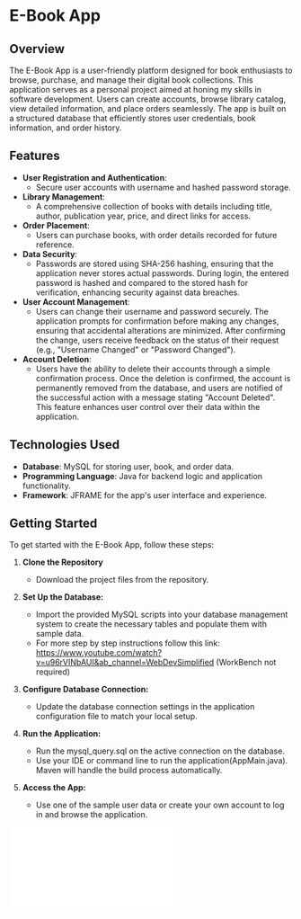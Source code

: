 # E-Book App

## Overview

The E-Book App is a user-friendly platform designed for book enthusiasts to browse, purchase, and manage their digital book collections. This application serves as a personal project aimed at honing my skills in software development. Users can create accounts, browse library catalog, view detailed information, and place orders seamlessly. The app is built on a structured database that efficiently stores user credentials, book information, and order history.

## Features

- **User Registration and Authentication**:
  - Secure user accounts with username and hashed password storage.
- **Library Management**:
  - A comprehensive collection of books with details including title, author, publication year, price, and direct links for access.
- **Order Placement**:
  - Users can purchase books, with order details recorded for future reference.
- **Data Security**:
  - Passwords are stored using SHA-256 hashing, ensuring that the application never stores actual passwords. During login, the entered password is hashed and compared to the stored hash for verification, enhancing security against data breaches.
- **User Account Management**:
  - Users can change their username and password securely. The application prompts for confirmation before making any changes, ensuring that accidental alterations are minimized. After confirming the change, users receive feedback on the status of their request (e.g., "Username Changed" or "Password Changed").
- **Account Deletion**:
  - Users have the ability to delete their accounts through a simple confirmation process. Once the deletion is confirmed, the account is permanently removed from the database, and users are notified of the successful action with a message stating "Account Deleted". This feature enhances user control over their data within the application.

## Technologies Used

- **Database**: MySQL for storing user, book, and order data.
- **Programming Language**: Java for backend logic and application functionality.
- **Framework**: JFRAME for the app's user interface and experience.

## Getting Started

To get started with the E-Book App, follow these steps:

1. **Clone the Repository**

   - Download the project files from the repository.

2. **Set Up the Database:**

   - Import the provided MySQL scripts into your database management system to create the necessary tables and populate them with sample data.
   - For more step by step instructions follow this link: https://www.youtube.com/watch?v=u96rVINbAUI&ab_channel=WebDevSimplified (WorkBench not required)

3. **Configure Database Connection:**

   - Update the database connection settings in the application configuration file to match your local setup.

4. **Run the Application:**

   - Run the mysql_query.sql on the active connection on the database.
   - Use your IDE or command line to run the application(AppMain.java). Maven will handle the build process automatically.

5. **Access the App:**
   - Use one of the sample user data or create your own account to log in and browse the application.

![Database ERD](app/src/main/java/main/src/images/ERD.pdf)
